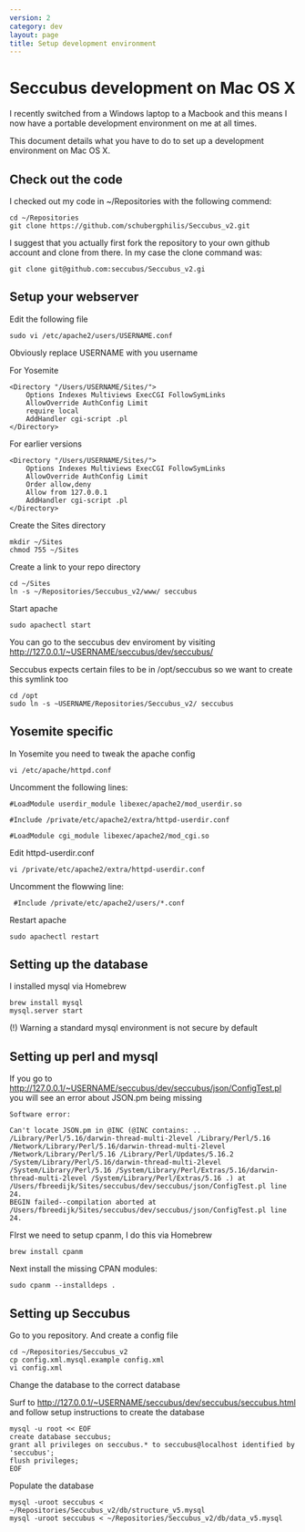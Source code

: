 ```yaml
---
version: 2
category: dev
layout: page
title: Setup development environment
---
```


Seccubus development on Mac OS X
================================

I recently switched from a Windows laptop to a Macbook and this means I now have a portable
development environment on me at all times.

This document details what you have to do to set up a development environment on Mac OS X.

Check out the code
------------------
I checked out my code in ~/Repositories with the following commend:

	cd ~/Repositories
	git clone https://github.com/schubergphilis/Seccubus_v2.git

I suggest that you actually first fork the repository to your own github account and clone from there. In my case the clone command was:

	git clone git@github.com:seccubus/Seccubus_v2.gi
	
Setup your webserver
--------------------

Edit the following file
	
	sudo vi /etc/apache2/users/USERNAME.conf

Obviously replace USERNAME with you username

For Yosemite

	<Directory "/Users/USERNAME/Sites/">
		Options Indexes Multiviews ExecCGI FollowSymLinks
		AllowOverride AuthConfig Limit
		require local
		AddHandler cgi-script .pl
	</Directory>

For earlier versions

	<Directory "/Users/USERNAME/Sites/">
		Options Indexes Multiviews ExecCGI FollowSymLinks
		AllowOverride AuthConfig Limit
		Order allow,deny
		Allow from 127.0.0.1
		AddHandler cgi-script .pl
	</Directory>

Create the Sites directory

	mkdir ~/Sites
	chmod 755 ~/Sites

Create a link to your repo directory

	cd ~/Sites
	ln -s ~/Repositories/Seccubus_v2/www/ seccubus

Start apache

	sudo apachectl start

You can go to the seccubus dev enviroment by visiting http://127.0.0.1/~USERNAME/seccubus/dev/seccubus/

Seccubus expects certain files to be in /opt/seccubus so we want to create this symlink too

	cd /opt
	sudo ln -s ~USERNAME/Repositories/Seccubus_v2/ seccubus

Yosemite specific
-----------------

In Yosemite you need to tweak the apache config
    
    vi /etc/apache/httpd.conf

Uncomment the following lines:

    #LoadModule userdir_module libexec/apache2/mod_userdir.so

    #Include /private/etc/apache2/extra/httpd-userdir.conf

    #LoadModule cgi_module libexec/apache2/mod_cgi.so

Edit httpd-userdir.conf

    vi /private/etc/apache2/extra/httpd-userdir.conf

Uncomment the flowwing line:

     #Include /private/etc/apache2/users/*.conf

Restart apache

    sudo apachectl restart


Setting up the database
-----------------------
I installed mysql via Homebrew

	brew install mysql
	mysql.server start

(!) Warning a standard mysql environment is not secure by default

Setting up perl and mysql
-------------------------

If you go to http://127.0.0.1/~USERNAME/seccubus/dev/seccubus/json/ConfigTest.pl you will 
see an error about JSON.pm being missing

	Software error:

	Can't locate JSON.pm in @INC (@INC contains: .. /Library/Perl/5.16/darwin-thread-multi-2level /Library/Perl/5.16 /Network/Library/Perl/5.16/darwin-thread-multi-2level /Network/Library/Perl/5.16 /Library/Perl/Updates/5.16.2 /System/Library/Perl/5.16/darwin-thread-multi-2level /System/Library/Perl/5.16 /System/Library/Perl/Extras/5.16/darwin-thread-multi-2level /System/Library/Perl/Extras/5.16 .) at /Users/fbreedijk/Sites/seccubus/dev/seccubus/json/ConfigTest.pl line 24.
	BEGIN failed--compilation aborted at /Users/fbreedijk/Sites/seccubus/dev/seccubus/json/ConfigTest.pl line 24.

FIrst we need to setup cpanm, I do this via Homebrew

	brew install cpanm

Next install the missing CPAN modules:

	sudo cpanm --installdeps .

Setting up Seccubus
-------------------
Go to you repository. And create a config file
	
	cd ~/Repositories/Seccubus_v2
	cp config.xml.mysql.example config.xml
	vi config.xml

Change the database to the correct database

Surf to http://127.0.0.1/~USERNAME/seccubus/dev/seccubus/seccubus.html and follow setup instructions to create the database

	mysql -u root << EOF
	create database seccubus;
	grant all privileges on seccubus.* to seccubus@localhost identified by 'seccubus';
	flush privileges;
	EOF

Populate the database

	mysql -uroot seccubus < ~/Repositories/Seccubus_v2/db/structure_v5.mysql
	mysql -uroot seccubus < ~/Repositories/Seccubus_v2/db/data_v5.mysql

